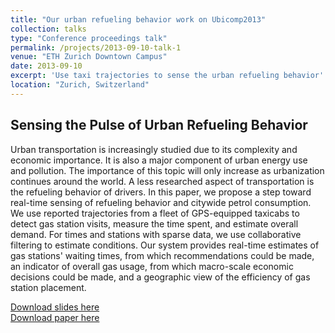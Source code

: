 ```yaml
---
title: "Our urban refueling behavior work on Ubicomp2013"
collection: talks
type: "Conference proceedings talk"
permalink: /projects/2013-09-10-talk-1
venue: "ETH Zurich Downtown Campus"
date: 2013-09-10
excerpt: 'Use taxi trajectories to sense the urban refueling behavior'
location: "Zurich, Switzerland"
---
```


## Sensing the Pulse of Urban Refueling Behavior

Urban transportation is increasingly studied due to its complexity and economic importance. It is also a major component of urban energy use and pollution. The importance of
this topic will only increase as urbanization continues
around the world. A less researched aspect of transportation
is the refueling behavior of drivers. In this paper, we propose
a step toward real-time sensing of refueling behavior and citywide petrol consumption. We use reported trajectories
from a fleet of GPS-equipped taxicabs to detect gas station visits, measure the time spent, and estimate overall demand. For times and stations with sparse data, we use collaborative filtering to estimate conditions. Our system provides real-time estimates of gas stations' waiting times, from which recommendations could be made, an indicator of overall gas usage, from which macro-scale economic decisions could be made, and a geographic view of the efficiency of gas station placement. 


[Download slides here](https://zhfzhmsra.github.io/files/kdd2016/ubicomp2013/ubicomp2013.pptx)<br />
[Download paper here](https://zhfzhmsra.github.io/files/ubicomp2015/ubicomp2013/p13-zhang.pdf)



